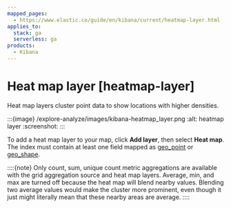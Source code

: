 ```yaml
---
mapped_pages:
  - https://www.elastic.co/guide/en/kibana/current/heatmap-layer.html
applies_to:
  stack: ga
  serverless: ga
products:
  - Kibana
---
```


# Heat map layer [heatmap-layer]

Heat map layers cluster point data to show locations with higher densities.

:::{image} /explore-analyze/images/kibana-heatmap_layer.png
:alt: heatmap layer
:screenshot:
:::

To add a heat map layer to your map, click **Add layer**, then select **Heat map**. The index must contain at least one field mapped as [geo_point](elasticsearch://reference/elasticsearch/mapping-reference/geo-point.md) or [geo_shape](elasticsearch://reference/elasticsearch/mapping-reference/geo-shape.md).

::::{note}
Only count, sum, unique count metric aggregations are available with the grid aggregation source and heat map layers. Average, min, and max are turned off because the heat map will blend nearby values. Blending two average values would make the cluster more prominent, even though it just might literally mean that these nearby areas are average.
::::


